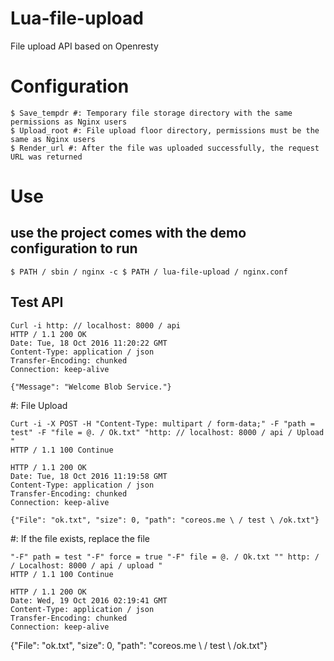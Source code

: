 # Lua-file-upload
File upload API based on Openresty

# Configuration
```
$ Save_tempdr #: Temporary file storage directory with the same permissions as Nginx users
$ Upload_root #: File upload floor directory, permissions must be the same as Nginx users
$ Render_url #: After the file was uploaded successfully, the request URL was returned
```

# Use
## use the project comes with the demo configuration to run
```
$ PATH / sbin / nginx -c $ PATH / lua-file-upload / nginx.conf
```

## Test API
```
Curl -i http: // localhost: 8000 / api
HTTP / 1.1 200 OK
Date: Tue, 18 Oct 2016 11:20:22 GMT
Content-Type: application / json
Transfer-Encoding: chunked
Connection: keep-alive

{"Message": "Welcome Blob Service."}
```

#: File Upload
```
Curt -i -X ​​POST -H "Content-Type: multipart / form-data;" -F "path = test" -F "file = @. / Ok.txt" "http: // localhost: 8000 / api / Upload "
HTTP / 1.1 100 Continue

HTTP / 1.1 200 OK
Date: Tue, 18 Oct 2016 11:19:58 GMT
Content-Type: application / json
Transfer-Encoding: chunked
Connection: keep-alive

{"File": "ok.txt", "size": 0, "path": "coreos.me \ / test \ /ok.txt"}
```
#: If the file exists, replace the file
```
"-F" path = test "-F" force = true "-F" file = @. / Ok.txt "" http: / / Localhost: 8000 / api / upload "
HTTP / 1.1 100 Continue

HTTP / 1.1 200 OK
Date: Wed, 19 Oct 2016 02:19:41 GMT
Content-Type: application / json
Transfer-Encoding: chunked
Connection: keep-alive
```
{"File": "ok.txt", "size": 0, "path": "coreos.me \ / test \ /ok.txt"}
`` ``

